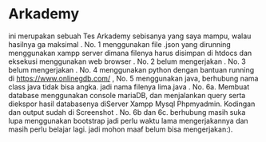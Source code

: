 # Arkademy
ini merupakan sebuah Tes Arkademy sebisanya yang saya mampu, walau hasilnya ga maksimal     .
No. 1 menggunakan file .json yang dirunning menggunakan xampp server dimana filenya harus disimpan di htdocs dan eksekusi menggunakan web browser    .
No. 2 belum mengerjakan    .
No. 3 belum mengerjakan    .
No. 4 menggunakan python dengan bantuan running di https://www.onlinegdb.com/    , 
No. 5 menggunakan java, berhubung nama class java tidak bisa angka. jadi nama filenya lima.java    .
No. 6a. Membuat database menggunakan console mariaDB, dan menjalankan query serta diekspor hasil databasenya diServer Xampp Mysql Phpmyadmin. Kodingan dan output sudah di Screenshot    .
No. 6b dan 6c. berhubung masih suka lupa menggunakan bootstrap jadi perlu waktu lama mengerjakannya dan masih perlu belajar lagi. jadi mohon maaf belum bisa mengerjakan:).
